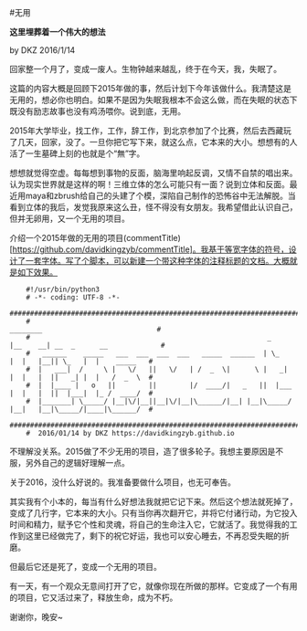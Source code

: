 #无用

**这里埋葬着一个伟大的想法**

by DKZ 2016/1/14



回家整一个月了，变成一废人。生物钟越来越乱，终于在今天，我，失眠了。

这篇的内容大概是回顾下2015年做的事，然后计划下今年该做什么。我清楚这是无用的，想必你也明白。如果不是因为失眠我根本不会这么做，而在失眠的状态下既没有励志故事也没有鸡汤喂你。说到底，无用。

2015年大学毕业，找工作，工作，辞工作，到北京参加了个比赛，然后去西藏玩了几天，回家，没了。一旦你把它写下来，就这么点，它本来的大小。想想有的人活了一生墓碑上刻的也就是个“無”字。

想想就觉得空虚。每每想到事物的反面，脑海里响起反调，又情不自禁的唱出来。认为现实世界就是这样的啊！三维立体的怎么可能只有一面？说到立体和反面。最近用maya和zbrush给自己的头建了个模，深陷自己制作的恐怖谷中无法解脱。当看到立体的我后，发觉我原来这么丑，怪不得没有女朋友。我希望借此认识自己，但并无卵用，又一个无用的项目。

介绍一个2015年做的无用的项目(commentTitle)[https://github.com/davidkingzyb/commentTitle]。我基于等宽字体的符号，设计了一套字体。写了个脚本，可以新建一个带这种字体的注释标题的文档。大概就是如下效果。

```
    #!/usr/bin/python3
    # -*- coding: UTF-8 -*-
    #######################################################################################################
    #                                                                 ________                            #  
    #                                                          _     |__    __| __  _      __             #  
    #   ______    _____   ___  ___  ___  ___   _____  ______  | \_      |  |   |__|| \_   |  |    _____   #  
    #  |   ___|  /     \ |   \/   ||   \/   | /  _  \|      \ |   _|    |  |   |  ||   _| |  |   /  _  \  #  
    #  |  |____ |   o   ||        ||        |/  ____/|   _   ||  |___   |  |   |  ||  |___|  |_ /  ____/  #  
    #  |_______| \_____/ |__|\/|__||__|\/|__|\______/|__| |__|\_____/   |__|   |__|\_____/|____|\______/  #  
    #######################################################################################################
    #  2016/01/14 by DKZ https://davidkingzyb.github.io
```

不理解没关系。2015做了不少无用的项目，造了很多轮子。我想主要原因是不服，另外自己的逻辑好理解一点。

关于2016，没什么好说的。我准备要做什么项目，也无可奉告。

其实我有个小本的，每当有什么好想法我就把它记下来。然后这个想法就死掉了，变成了几行字，它本来的大小。只有当你再次翻开它，并将它付诸行动，为它投入时间和精力，赋予它个性和灵魂，将自己的生命注入它，它就活了。我觉得我的工作到这里已经做完了，剩下的祝它好运，我也可以安心睡去，不再忍受失眠的折磨。

但最后它还是死了，变成一个无用的项目。

有一天，有一个观众无意间打开了它，就像你现在所做的那样。它变成了一个有用的项目，它又活过来了，释放生命，成为不朽。

谢谢你，晚安~




